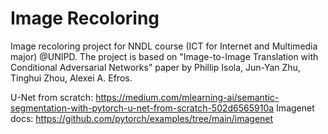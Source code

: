 # Image Recoloring
Image recoloring project for NNDL course (ICT for Internet and Multimedia major) @UNIPD.
The project is based on "Image-to-Image Translation with Conditional Adversarial Networks" paper by Phillip Isola, Jun-Yan Zhu, Tinghui Zhou, Alexei A. Efros.

U-Net from scratch: https://medium.com/mlearning-ai/semantic-segmentation-with-pytorch-u-net-from-scratch-502d6565910a
Imagenet docs: https://github.com/pytorch/examples/tree/main/imagenet
